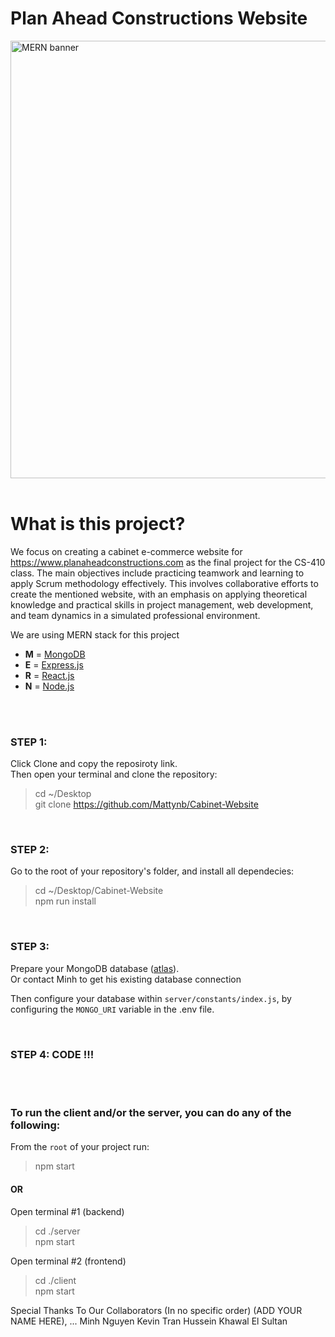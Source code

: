 # Plan Ahead Constructions Website

<img src='https://media.discordapp.net/attachments/1215179484110790706/1216155285291401266/image.png?ex=65ff5bdf&is=65ece6df&hm=12788b0dd8fc5523673a29710c58aba52c3c147e1e374e1ecb6fd13efe5de5d0&=&format=webp&quality=lossless' alt='MERN banner' width='700' />


<br />
<br />

# What is this project?
We focus on creating a cabinet e-commerce website for https://www.planaheadconstructions.com as the final project for the CS-410 class. The main objectives include practicing teamwork and learning to apply Scrum methodology effectively. This involves collaborative efforts to create the mentioned website, with an emphasis on applying theoretical knowledge and practical skills in project management, web development, and team dynamics in a simulated professional environment.

We are using MERN stack for this project
- **M** = [MongoDB](https://www.mongodb.com)
- **E** = [Express.js](https://expressjs.com)
- **R** = [React.js](https://reactjs.org)
- **N** = [Node.js](https://nodejs.org)

<br />
<br />

### STEP 1:

Click Clone and copy the reposiroty link.<br />
Then open your terminal and clone the repository:

> cd ~/Desktop <br />
> git clone https://github.com/Mattynb/Cabinet-Website

<br />

### STEP 2:

Go to the root of your repository's folder, and install all dependecies:

> cd ~/Desktop/Cabinet-Website<br />
> npm run install

<br />

### STEP 3:

Prepare your MongoDB database ([atlas](https://www.mongodb.com/cloud/atlas)).<br />
Or contact Minh to get his existing database connection

Then configure your database within `server/constants/index.js`, by configuring the `MONGO_URI` variable in the .env file.

<br />

### STEP 4: CODE !!!

<br />
<br />

### To run the client and/or the server, you can do any of the following:

From the `root` of your project run:
> npm start

#### OR

Open terminal #1 (backend)
> cd ./server<br />
> npm start

Open terminal #2 (frontend)
> cd ./client<br />
> npm start

Special Thanks To Our Collaborators (In no specific order)
(ADD YOUR NAME HERE), ...
Minh Nguyen
Kevin Tran
Hussein Khawal El Sultan
